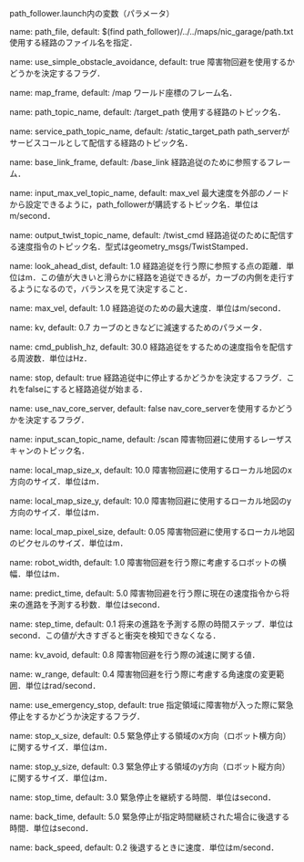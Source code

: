 path_follower.launch内の変数（パラメータ）

name: path_file, default: $(find path_follower)/../../maps/nic_garage/path.txt
使用する経路のファイル名を指定．

name: use_simple_obstacle_avoidance, default: true
障害物回避を使用するかどうかを決定するフラグ．

name: map_frame, default: /map
ワールド座標のフレーム名．

name: path_topic_name, default: /target_path
使用する経路のトピック名．

name: service_path_topic_name, default: /static_target_path
path_serverがサービスコールとして配信する経路のトピック名．

name: base_link_frame, default: /base_link
経路追従のために参照するフレーム．

name: input_max_vel_topic_name, default: max_vel
最大速度を外部のノードから設定できるように，path_followerが購読するトピック名．単位はm/second．

name: output_twist_topic_name, default: /twist_cmd
経路追従のために配信する速度指令のトピック名．型式はgeometry_msgs/TwistStamped．

name: look_ahead_dist, default: 1.0
経路追従を行う際に参照する点の距離．単位はm．この値が大きいと滑らかに経路を追従できるが，カーブの内側を走行するようになるので，バランスを見て決定すること．

name: max_vel, default: 1.0
経路追従のための最大速度．単位はm/second．

name: kv, default: 0.7
カーブのときなどに減速するためのパラメータ．

name: cmd_publish_hz, default: 30.0
経路追従をするための速度指令を配信する周波数．単位はHz．

name: stop, default: true
経路追従中に停止するかどうかを決定するフラグ．これをfalseにすると経路追従が始まる．

name: use_nav_core_server, default: false
nav_core_serverを使用するかどうかを決定するフラグ．

name: input_scan_topic_name, default: /scan
障害物回避に使用するレーザスキャンのトピック名．

name: local_map_size_x, default: 10.0
障害物回避に使用するローカル地図のx方向のサイズ．単位はm．

name: local_map_size_y, default: 10.0
障害物回避に使用するローカル地図のy方向のサイズ．単位はm．

name: local_map_pixel_size, default: 0.05
障害物回避に使用するローカル地図のピクセルのサイズ．単位はm．

name: robot_width, default: 1.0
障害物回避を行う際に考慮するロボットの横幅．単位はm．

name: predict_time, default: 5.0
障害物回避を行う際に現在の速度指令から将来の進路を予測する秒数．単位はsecond．

name: step_time, default: 0.1
将来の進路を予測する際の時間ステップ．単位はsecond．この値が大きすぎると衝突を検知できなくなる．

name: kv_avoid, default: 0.8
障害物回避を行う際の減速に関する値．

name: w_range, default: 0.4
障害物回避を行う際に考慮する角速度の変更範囲．単位はrad/second．

name: use_emergency_stop, default: true
指定領域に障害物が入った際に緊急停止をするかどうか決定するフラグ．

name: stop_x_size, default: 0.5
緊急停止する領域のx方向（ロボット横方向）に関するサイズ．単位はm．

name: stop_y_size, default: 0.3
緊急停止する領域のy方向（ロボット縦方向）に関するサイズ．単位はm．

name: stop_time, default: 3.0
緊急停止を継続する時間．単位はsecond．

name: back_time, default: 5.0
緊急停止が指定時間継続された場合に後退する時間．単位はsecond．

name: back_speed, default: 0.2
後退するときに速度．単位はm/second．
